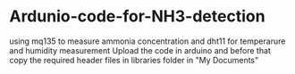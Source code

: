 # Ardunio-code-for-NH3-detection
using mq135 to measure ammonia concentration and dht11 for temperarure and humidity measurement
Upload the code in arduino and before that copy the required header files in libraries folder in "My Documents"
